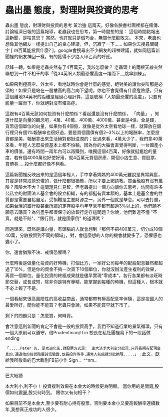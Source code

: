 # 蟲出墨 態度，對理財與投資的思考

蟲出墨 態度，對理財與投資的思考
黃治強
這兩天，好像各臉書社團裡都在瘋傳、討論經濟日報的這篇報導，老蟲我也在思考，第一時間想的是：
這個時間點報出這新聞，是啥意思？
當然，也許就只是個巧合，無關什麼勸敗文。
本來，老蟲也想像其他網友一樣提出自己的良心建議，但，沉寂了一下......
如果你去搜尋關鍵字 [ 四百萬能投資什麼? ]，google會搜尋出不少網友的超神建議，就如同這篇新聞裡的網友神回一樣，有的獲得不少路人甲乙丙的呼應。

話鋒一轉，如果是老蟲突然有了4百萬元，我該怎麼做？
老蟲頭上的兩根天線突然聯想到一件不相干的事「從34英呎人類最恐懼高度一躍而下＿跳傘訓練」。

如果飛到極高空、外太空，看地球時你會是什麼的感覺，絕對美的讓你尖叫那是必須的！如果只是站在一層樓高的高台向下望呢，你也不會覺得有什麼危險感，只有這個離地34英呎的距離是經過心理計算，這是號稱「人類最恐懼的高度」，只要有膽量一躍而下，你就絕對沒有懼高症。


這跟有4百萬元該如何投資有什麼關係？看起還是沒有什麼關係， 「向量」 ，知道什麼是向量的觀念吧，4萬、40萬、400萬、4000萬、甚至是4億，全是錢，貨幣這個單位的向量，如果你有4個億，就像是從外太空看地球一樣，就算放在銀行裡只有個1%報酬率也很好過，要是買個國債有個2~3%以上的報酬率，怎麼投資都是美，報酬拿出來生活絕對都挺滋潤的；反過來看，4萬太少了，我們拿40萬來看，年輕人怎麼投資基本上都不怕輸，因為你的大腦會直覺得判斷，一台國產小車的價值，還有時間一兩年內可以再賺到，唯獨這個4百萬，好像就挺尷尬的量度，若有個4000萬也好使好用，就4百萬元買個房產、開個小店生意、買股票、買債券.....投什麼都好像不夠看。


這篇新聞裡反映出來的是這個年輕人，手中拿著媽媽的400萬元雖說是異常興奮，其實是非常戒慎恐懼的，做什麼都很猶豫，所以才要上網請教。買金融股有沒有風險？風險大不大？這問題見仁見智，但老蟲提出一個方向讓你去思考，坊間有許多公私立的財團法人基金會的設立組織，有的都挺有資本額的，基本上是基金會的性質都是需要自給自足，受捐贈是主要財源之一，另外一個就是孳息。可以去打聽，如果台灣的銀行股甚至所謂的定存股平均年孳息率都有超過3%以上的，他們願不願意去購買？為何盡乎都很保守的放銀行定存這問題？你說，他們難道不懂 "不賣，就是不賠"、"銀行倒，就是國家倒" 的道理嗎？


回過頭來，既然是講向量，有頭腦的人就會想到「那何不把400萬元，切分成10個40萬，分散投資到不同的領域」，對，會這麼想的人你的機會就變多了，恐懼感也變小了。


你，還會猶豫不決、戒慎恐懼嗎？


什麼時後是做量化投資的好時機，打個比方，一家好公司每年的配股配息雖然都超過了10%，但是你的資金不夠一次買下10個單位，你就沒辦法產生複利的效果，再買一個單位。量化投資的終極成果就是儘早實現"零成本"，各行各業都有淡旺時節交替，或長或短，除非你是特有專精，能掌握到每種的時機，但這種人，根本就不必上報了不是。


一個看起來很高風險性的高收益商品，通常都帶有極高配息率伴隨，這是投國人的最愛所好，問你能不能買？老蟲只會說，如果不能買早就下市了。


剩下的問題只是：怎麼買，何時賣。


會注意這則新聞的肯定不會是一般的投資高手，我們不知道行業的景氣循環，只有一個大原則可以遵守，借Prudentmanjl Lin 校長在私社團裡寫下的一段話做ending



`「.....Peter 先, 是老迪化街,對股票方式是: 
逢大淡季大利空分批買,只買長期有配現金息的,通過他的經營階層誠信驗證,放長投資等等,通常人氣瘋就分批換現.....」`
.
此文，獻給我所敬重的巴大臨別FB前小作
Sign： ^^nm..


---

巴大結語

本大利小,利不小！
投資複利效果在本金大的時候更為明顯。
當你用的是閒錢,股價如何震盪,股災何時到。
跟你又有何相干？

如果目前不是本金大,至少要有耐心持有股票。否則要本金小又要高報酬率連續數年,我想真正成功的人很少。
